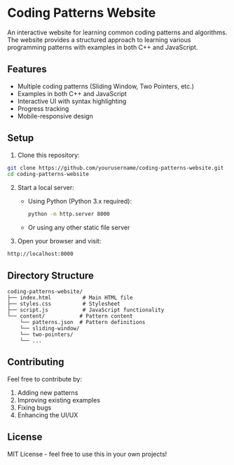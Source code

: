 # Coding Patterns Website

An interactive website for learning common coding patterns and algorithms. The website provides a structured approach to learning various programming patterns with examples in both C++ and JavaScript.

## Features

- Multiple coding patterns (Sliding Window, Two Pointers, etc.)
- Examples in both C++ and JavaScript
- Interactive UI with syntax highlighting
- Progress tracking
- Mobile-responsive design

## Setup

1. Clone this repository:
```bash
git clone https://github.com/yourusername/coding-patterns-website.git
cd coding-patterns-website
```

2. Start a local server:
   - Using Python (Python 3.x required):
     ```bash
     python -m http.server 8000
     ```
   - Or using any other static file server

3. Open your browser and visit:
```
http://localhost:8000
```

## Directory Structure

```
coding-patterns-website/
├── index.html          # Main HTML file
├── styles.css          # Stylesheet
├── script.js           # JavaScript functionality
└── content/           # Pattern content
    └── patterns.json  # Pattern definitions
    └── sliding-window/
    └── two-pointers/
    └── ...
```

## Contributing

Feel free to contribute by:
1. Adding new patterns
2. Improving existing examples
3. Fixing bugs
4. Enhancing the UI/UX

## License

MIT License - feel free to use this in your own projects! 